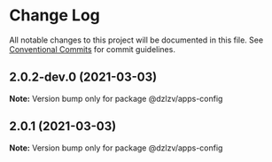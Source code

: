 # Change Log

All notable changes to this project will be documented in this file.
See [Conventional Commits](https://conventionalcommits.org) for commit guidelines.

## 2.0.2-dev.0 (2021-03-03)

**Note:** Version bump only for package @dzlzv/apps-config





## 2.0.1 (2021-03-03)

**Note:** Version bump only for package @dzlzv/apps-config
